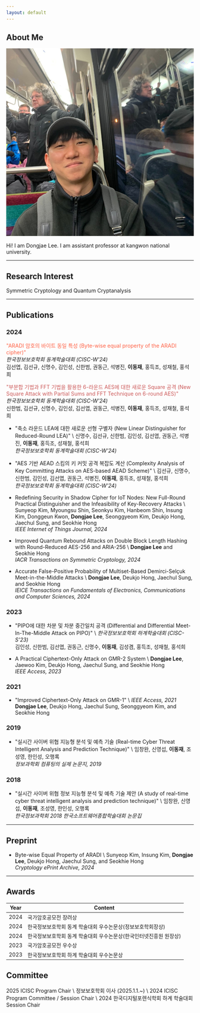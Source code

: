 ```yaml
---
layout: default
---
```


## About Me

<img class="profile-picture" src="face.jpg">

Hi! I am Dongjae Lee. I am assistant professor at kangwon national university.

---

## Research Interest

Symmetric Cryptology and Quantum Cryptanalysis

---

## Publications

### 2024

<span style="color:tomato">"ARADI 암호의 바이트 동일 특성 (Byte-wise equal property of the ARADI cipher)"</span> </br>
*한국정보보호학회 동계학술대회 (CISC-W'24)* </br>
김선엽, 김선규, 신명수, 김인성, 신한범, 권동근, 석병진, **이동재**, 홍득조, 성재철, 홍석희  


<span style="color:indianred">"부분합 기법과 FFT 기법을 활용한 6-라운드 AES에 대한 새로운 Square 공격 (New Square Attack with Partial Sums and FFT Technique on 6-round AES)" </span> </br>
*한국정보보호학회 동계학술대회 (CISC-W'24)* </br>
신한범, 김선규, 신명수, 김인성, 김선엽, 권동근, 석병진, **이동재**, 홍득조, 성재철, 홍석희  </br>


- "축소 라운드 LEA에 대한 새로운 선형 구별자 (New Linear Distinguisher for Reduced-Round LEA)" \\
신명수, 김선규, 신한범, 김인성, 김선엽, 권동근, 석병진, **이동재**, 홍득조, 성재철, 홍석희  
*한국정보보호학회 동계학술대회 (CISC-W'24)*

- "AES 기반 AEAD 스킴의 키 커밋 공격 복잡도 계산 (Complexity Analysis of Key Committing Attacks on AES-based AEAD Scheme)" \\
김선규, 신명수, 신한범, 김인성, 김선엽, 권동근, 석병진, **이동재**, 홍득조, 성재철, 홍석희  
*한국정보보호학회 동계학술대회 (CISC-W'24)*

- Redefining Security in Shadow Cipher for IoT Nodes: New Full-Round Practical Distinguisher and the Infeasibility of Key-Recovery Attacks \\
Sunyeop Kim, Myoungsu Shin, Seonkyu Kim, Hanbeom Shin, Insung Kim, Donggeun Kwon, **Dongjae Lee**, Seonggyeom Kim, Deukjo Hong, Jaechul Sung, and Seokhie Hong  
*IEEE Internet of Things Journal, 2024*

- Improved Quantum Rebound Attacks on Double Block Length Hashing with Round-Reduced AES-256 and ARIA-256 \\
**Dongjae Lee** and Seokhie Hong  
*IACR Transactions on Symmetric Cryptology, 2024*

- Accurate False-Positive Probability of Multiset-Based Demirci-Selçuk Meet-in-the-Middle Attacks \\
**Dongjae Lee**, Deukjo Hong, Jaechul Sung, and Seokhie Hong  
*IEICE Transactions on Fundamentals of Electronics, Communications and Computer Sciences, 2024*

### 2023

- "PIPO에 대한 차분 및 차분 중간일치 공격 (Differential and Differential Meet-In-The-Middle Attack on PIPO)" \\
*한국정보보호학회 하계학술대회 (CISC-S'23)*  
김인성, 신한범, 김선엽, 권동근, 신명수, **이동재**, 김성겸, 홍득조, 성재철, 홍석희  

- A Practical Ciphertext-Only Attack on GMR-2 System \\
**Dongjae Lee**, Jaewoo Kim, Deukjo Hong, Jaechul Sung, and Seokhie Hong  
*IEEE Access, 2023*

### 2021

- "Improved Ciphertext-Only Attack on GMR-1" \\
*IEEE Access, 2021*
**Dongjae Lee**, Deukjo Hong, Jaechul Sung, Seonggyeom Kim, and Seokhie Hong  

### 2019

- "실시간 사이버 위협 지능형 분석 및 예측 기술 (Real-time Cyber Threat Intelligent Analysis and Prediction Technique)" \\
임창완, 신영섭, **이동재**, 조성영, 한인성, 오행록  
*정보과학회 컴퓨팅의 실제 논문지, 2019*

### 2018

- "실시간 사이버 위협 정보 지능형 분석 및 예측 기술 제안 (A study of real-time cyber threat intelligent analysis and prediction technique)" \\
임창완, 신영섭, **이동재**, 조성영, 한인성, 오행록  
*한국정보과학회 2018 한국소프트웨어종합학술대회 논문집*


---

## Preprint

- Byte-wise Equal Property of ARADI \\
Sunyeop Kim, Insung Kim, **Dongjae Lee**, Deukjo Hong, Jaechul Sung, and Seokhie Hong  
*Cryptology ePrint Archive, 2024*

---

## Awards

Year | Content 
-----|-------
2024 | 국가암호공모전 장려상
2024 | 한국정보보호학회 동계 학술대회 우수논문상(정보보호학회장상)
2024 | 한국정보보호학회 동계 학술대회 우수논문상(한국인터넷진흥원 원장상)
2023 | 국가암호공모전 우수상
2023 | 한국정보보호학회 하계 학술대회 우수논문상

## Committee
2025 ICISC Program Chair \\
정보보호학회 이사 (2025.1.1.~) \\
2024 ICISC Program Committee / Session Chair \\
2024 한국디지털포렌식학회 하계 학술대회 Session Chair